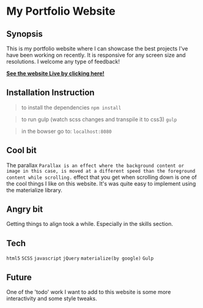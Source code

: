# My Portfolio Website

## Synopsis
This is my portfolio website where I can showcase the best projects I've have been working on recently. It is responsive for any screen size and resolutions. I welcome any type of feedback!

**[See the website Live by clicking here!](http://www.imjas.me/)**

## Installation Instruction
> to install the dependencies
`npm install`

> to run gulp (watch scss changes and transpile it to css3)
`gulp`

> in the bowser go to:
`localhost:8080`

## Cool bit
The parallax `Parallax is an effect where the background content or image in this case, is moved at a different speed than the foreground content while scrolling.` effect that you get when scrolling down is one of the cool things I like on this website. It's was quite easy to implement using the materialize library.

## Angry bit
Getting things to align took a while. Especially in the skills section.

## Tech
`html5` `SCSS` `javascript` `jQuery` `materialize(by google)` `Gulp`


## Future
One of the 'todo' work I want to add to this website is some more interactivity and some style tweaks.
